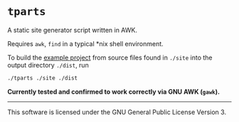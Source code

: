 # `tparts`

A static site generator script written in AWK.

Requires `awk`, `find` in a typical \*nix shell environment.


To build the [example project](https://andis-sprinkis.github.io/tparts/) from source files found in `./site` into the output directory `./dist`, run
```bash
./tparts ./site ./dist
```

**Currently tested and confirmed to work correctly via GNU AWK (`gawk`).**

---

This software is licensed under the GNU General Public License Version 3.
